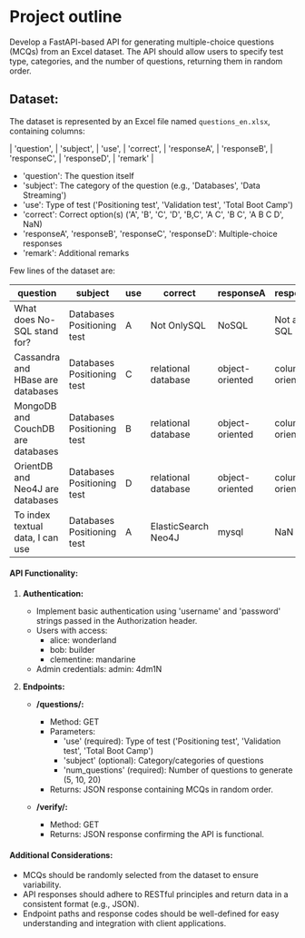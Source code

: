 # Project outline

Develop a FastAPI-based API for generating multiple-choice questions (MCQs) from an Excel dataset. The API should allow users to specify test type, categories, and the number of questions, returning them in random order.

## Dataset:
The dataset is represented by an Excel file named `questions_en.xlsx`, containing columns:

| 'question', | 'subject', | 'use', | 'correct', | 'responseA', | 'responseB', | 'responseC', | 'responseD', | 'remark' |

- 'question': The question itself
- 'subject': The category of the question (e.g., 'Databases', 'Data Streaming')
- 'use': Type of test ('Positioning test', 'Validation test', 'Total Boot Camp')
- 'correct': Correct option(s) ('A', 'B', 'C', 'D', 'B,C', 'A C', 'B C', 'A B C D', NaN)
- 'responseA', 'responseB', 'responseC', 'responseD': Multiple-choice responses
- 'remark': Additional remarks

Few lines of the dataset are:

| question	| subject	| use	| correct	| responseA	| responseB	| responseC	| responseD	| remark |
|-----------|-----------|-------|-----------|-----------|-----------|-----------|-----------|--------|
| What does No-SQL stand for?	| Databases	Positioning test	| A	| Not OnlySQL	| NoSQL	| Not all SQL	| NaN	| NaN |
| Cassandra and HBase are databases	| Databases	Positioning test	| C	| relational database	| object-oriented	| column-oriented	| graph-oriented	| NaN |
| MongoDB and CouchDB are databases	| Databases	Positioning test	| B	| relational database	| object-oriented	| column-oriented	| graph-oriented	| NaN |
| OrientDB and Neo4J are databases	| Databases	Positioning test	| D	| relational database	| object-oriented	| column-oriented	| graph-oriented	| NaN |
| To index textual data, I can use	| Databases	Positioning test	| A	| ElasticSearch	Neo4J	| mysql	| NaN	| NaN

#### API Functionality:

1. **Authentication:**
   - Implement basic authentication using 'username' and 'password' strings passed in the Authorization header.
   - Users with access:
     - alice: wonderland
     - bob: builder
     - clementine: mandarine
   - Admin credentials: admin: 4dm1N

2. **Endpoints:**
   - **/questions/:**
     - Method: GET
     - Parameters:
       - 'use' (required): Type of test ('Positioning test', 'Validation test', 'Total Boot Camp')
       - 'subject' (optional): Category/categories of questions
       - 'num_questions' (required): Number of questions to generate (5, 10, 20)
     - Returns: JSON response containing MCQs in random order.

   - **/verify/:**
     - Method: GET
     - Returns: JSON response confirming the API is functional.

#### Additional Considerations:
- MCQs should be randomly selected from the dataset to ensure variability.
- API responses should adhere to RESTful principles and return data in a consistent format (e.g., JSON).
- Endpoint paths and response codes should be well-defined for easy understanding and integration with client applications.